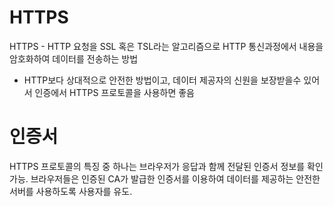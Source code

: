 # HTTPS

HTTPS - HTTP 요청을 SSL 혹은 TSL라는 알고리즘으로 HTTP 통신과정에서 내용을 암호화하여 데이터를 전송하는 방법

- HTTP보다 상대적으로 안전한 방법이고, 데이터 제공자의 신원을 보장받을수 있어서 인증에서 HTTPS 프로토콜을 사용하면 좋음

# 인증서

HTTPS 프로토콜의 특징 중 하나는 브라우저가 응답과 함께 전달된 인증서 정보를 확인가능.
브라우저들은 인증된 CA가 발급한 인증서를 이용하여 데이터를 제공하는 안전한 서버를 사용하도록 사용자를 유도.
